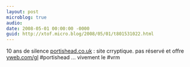 ```yaml
---
layout: post
microblog: true
audio: 
date: 2008-05-01 00:00:00 -0000
guid: http://xtof.micro.blog/2008/05/01/t801531022.html
---
```

10 ans de silence  [portishead.co.uk](http://portishead.co.uk/)  : site crryptique. pas réservé et offre  [yweb.com/gl](http://yweb.com/gl)  #portishead ... vivement le #vrm
